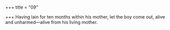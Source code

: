 +++
title = "09"

+++
Having lain for ten months within his mother, let the boy
come out, alive and unharmed—alive from his living mother.